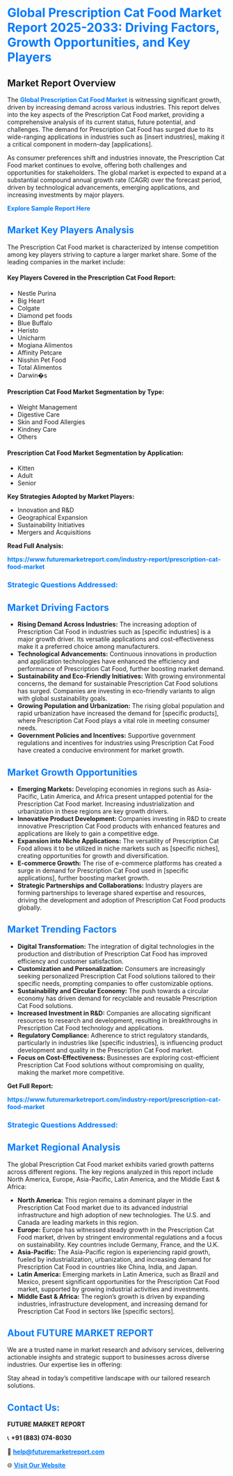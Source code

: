 <h1 style="color: #007BFF;">Global Prescription Cat Food Market Report 2025-2033: Driving Factors, Growth Opportunities, and Key Players</h1>

<section id="overview">
<h2>Market Report Overview</h2>
<p>The <a href="https://www.futuremarketreport.com/industry-report/prescription-cat-food-market" style="color: #007BFF; text-decoration: none;"><strong>Global Prescription Cat Food Market</strong></a> is witnessing significant growth, driven by increasing demand across various industries. This report delves into the key aspects of the Prescription Cat Food market, providing a comprehensive analysis of its current status, future potential, and challenges. The demand for Prescription Cat Food has surged due to its wide-ranging applications in industries such as [insert industries], making it a critical component in modern-day [applications].</p>
<p>As consumer preferences shift and industries innovate, the Prescription Cat Food market continues to evolve, offering both challenges and opportunities for stakeholders. The global market is expected to expand at a substantial compound annual growth rate (CAGR) over the forecast period, driven by technological advancements, emerging applications, and increasing investments by major players.</p>
</section>

<section id="overview">
<p><a href="https://www.futuremarketreport.com/request-sample/reportId=109431" style="color: #007BFF; text-decoration: none;"><strong>Explore Sample Report Here</strong></a></p>
</section>

<section id="key-players">
<h2 style="color: #007BFF;">Market Key Players Analysis</h2>
<p>The Prescription Cat Food market is characterized by intense competition among key players striving to capture a larger market share. Some of the leading companies in the market include:</p>
<h4>Key Players Covered in the Prescription Cat Food Report:</h4>
<ul><li>Nestle Purina</li><li>Big Heart</li><li>Colgate</li><li>Diamond pet foods</li><li>Blue Buffalo</li><li>Heristo</li><li>Unicharm</li><li>Mogiana Alimentos</li><li>Affinity Petcare</li><li>Nisshin Pet Food</li><li>Total Alimentos</li><li>Darwin�s</li></ul>
<h4>Prescription Cat Food Market Segmentation by Type:</h4>
<ul><li>Weight Management</li><li>Digestive Care</li><li>Skin and Food Allergies</li><li>Kindney Care</li><li>Others</li></ul>

<h4>Prescription Cat Food Market Segmentation by Application:</h4>
<ul><li>Kitten</li><li>Adult</li><li>Senior</li></ul>
<p><strong>Key Strategies Adopted by Market Players:</strong></p>
<ul>
<li>Innovation and R&D</li>
<li>Geographical Expansion</li>
<li>Sustainability Initiatives</li>
<li>Mergers and Acquisitions</li>
</ul>
</section>

<section>
<p><strong>Read Full Analysis: </strong></p><a href="https://www.futuremarketreport.com/industry-report/prescription-cat-food-market" style="color: #007BFF; text-decoration: none;"><strong>https://www.futuremarketreport.com/industry-report/prescription-cat-food-market</strong></a>
<h3 style="color: #007BFF;">Strategic Questions Addressed:</h3>
</section>

<section id="driving-factors">
<h2 style="color: #007BFF;">Market Driving Factors</h2>
<ul>
<li><strong>Rising Demand Across Industries:</strong> The increasing adoption of Prescription Cat Food in industries such as [specific industries] is a major growth driver. Its versatile applications and cost-effectiveness make it a preferred choice among manufacturers.</li>
<li><strong>Technological Advancements:</strong> Continuous innovations in production and application technologies have enhanced the efficiency and performance of Prescription Cat Food, further boosting market demand.</li>
<li><strong>Sustainability and Eco-Friendly Initiatives:</strong> With growing environmental concerns, the demand for sustainable Prescription Cat Food solutions has surged. Companies are investing in eco-friendly variants to align with global sustainability goals.</li>
<li><strong>Growing Population and Urbanization:</strong> The rising global population and rapid urbanization have increased the demand for [specific products], where Prescription Cat Food plays a vital role in meeting consumer needs.</li>
<li><strong>Government Policies and Incentives:</strong> Supportive government regulations and incentives for industries using Prescription Cat Food have created a conducive environment for market growth.</li>
</ul>
</section>

<section id="growth-opportunities">
<h2 style="color: #007BFF;">Market Growth Opportunities</h2>
<ul>
<li><strong>Emerging Markets:</strong> Developing economies in regions such as Asia-Pacific, Latin America, and Africa present untapped potential for the Prescription Cat Food market. Increasing industrialization and urbanization in these regions are key growth drivers.</li>
<li><strong>Innovative Product Development:</strong> Companies investing in R&D to create innovative Prescription Cat Food products with enhanced features and applications are likely to gain a competitive edge.</li>
<li><strong>Expansion into Niche Applications:</strong> The versatility of Prescription Cat Food allows it to be utilized in niche markets such as [specific niches], creating opportunities for growth and diversification.</li>
<li><strong>E-commerce Growth:</strong> The rise of e-commerce platforms has created a surge in demand for Prescription Cat Food used in [specific applications], further boosting market growth.</li>
<li><strong>Strategic Partnerships and Collaborations:</strong> Industry players are forming partnerships to leverage shared expertise and resources, driving the development and adoption of Prescription Cat Food products globally.</li>
</ul>
</section>

<section id="trending-factors">
<h2 style="color: #007BFF;">Market Trending Factors</h2>
<ul>
<li><strong>Digital Transformation:</strong> The integration of digital technologies in the production and distribution of Prescription Cat Food has improved efficiency and customer satisfaction.</li>
<li><strong>Customization and Personalization:</strong> Consumers are increasingly seeking personalized Prescription Cat Food solutions tailored to their specific needs, prompting companies to offer customizable options.</li>
<li><strong>Sustainability and Circular Economy:</strong> The push towards a circular economy has driven demand for recyclable and reusable Prescription Cat Food solutions.</li>
<li><strong>Increased Investment in R&D:</strong> Companies are allocating significant resources to research and development, resulting in breakthroughs in Prescription Cat Food technology and applications.</li>
<li><strong>Regulatory Compliance:</strong> Adherence to strict regulatory standards, particularly in industries like [specific industries], is influencing product development and quality in the Prescription Cat Food market.</li>
<li><strong>Focus on Cost-Effectiveness:</strong> Businesses are exploring cost-efficient Prescription Cat Food solutions without compromising on quality, making the market more competitive.</li>
</ul>
</section>

<section>
<p><strong>Get Full Report: </strong></p><a href="https://www.futuremarketreport.com/industry-report/prescription-cat-food-market" style="color: #007BFF; text-decoration: none;"><strong>https://www.futuremarketreport.com/industry-report/prescription-cat-food-market</strong></a>
<h3 style="color: #007BFF;">Strategic Questions Addressed:</h3>
</section>


<section id="regional-analysis">
<h2 style="color: #007BFF;">Market Regional Analysis</h2>
<p>The global Prescription Cat Food market exhibits varied growth patterns across different regions. The key regions analyzed in this report include North America, Europe, Asia-Pacific, Latin America, and the Middle East & Africa:</p>
<ul>
<li><strong>North America:</strong> This region remains a dominant player in the Prescription Cat Food market due to its advanced industrial infrastructure and high adoption of new technologies. The U.S. and Canada are leading markets in this region.</li>
<li><strong>Europe:</strong> Europe has witnessed steady growth in the Prescription Cat Food market, driven by stringent environmental regulations and a focus on sustainability. Key countries include Germany, France, and the U.K.</li>
<li><strong>Asia-Pacific:</strong> The Asia-Pacific region is experiencing rapid growth, fueled by industrialization, urbanization, and increasing demand for Prescription Cat Food in countries like China, India, and Japan.</li>
<li><strong>Latin America:</strong> Emerging markets in Latin America, such as Brazil and Mexico, present significant opportunities for the Prescription Cat Food market, supported by growing industrial activities and investments.</li>
<li><strong>Middle East & Africa:</strong> The region’s growth is driven by expanding industries, infrastructure development, and increasing demand for Prescription Cat Food in sectors like [specific sectors].</li>
</ul>
</section>

<footer>
<h2 style="color: #007BFF;">About FUTURE MARKET REPORT</h2>
<p>We are a trusted name in market research and advisory services, delivering actionable insights and strategic support to businesses across diverse industries. Our expertise lies in offering:</p>

<p>Stay ahead in today’s competitive landscape with our tailored research solutions.</p>

<h2 style="color: #007BFF;">Contact Us:</h2>
<p><strong>FUTURE MARKET REPORT</strong></p>
<p>📞 <strong>+91 (883) 074-8030</strong></p>
<p>📧 <strong><a href="mailto:help@futuremarketreport.com" style="color: #007BFF;">help@futuremarketreport.com</a></strong></p>
<p>🌐 <strong><a href="https://www.futuremarketreport.com/" style="color: #007BFF;">Visit Our Website</a></strong></p>
</footer>